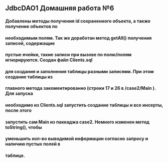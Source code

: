 ## JdbcDAO1 Домашняя работа №6
#### Добавлены методы получения id сохраненного объекта, а также получение объектов по 
#### необходимым полям. Так же доработан метод getAll() получения записей, содержащие
#### пустые ячейки, такие записи при вызове по полю/полям игнорируются. Создан файл Clients.sql
#### для создания и заполнения таблицы разными записями. При этом создание таблицы из 
#### главного метода закоментированно (строки 17 и 26 в /case2/Main ). Для запуска 
#### необходимо из Clients.sql запустить создание таблицы и все инсерты, после этого
#### запустить сам Main из паккаджа case2. Немного изменен метод toString(), чтобы
#### уменьшить кол-во выводимой информации согласно запросу и наличию пустых полей в 
#### таблице.
